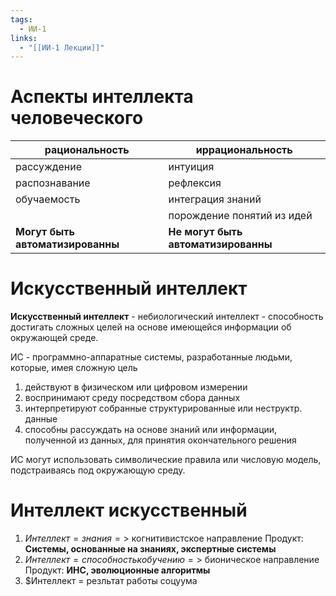 ```yaml
---
tags:
  - ИИ-1
links:
  - "[[ИИ-1 Лекции]]"
---
```

# Аспекты интеллекта человеческого
| рациональность                   | иррациональность                    |
| -------------------------------- | ----------------------------------- |
| рассуждение                      | интуиция                            |
| распознавание                    | рефлексия                           |
| обучаемость                      | интеграция знаний                   |
|                                  | порождение понятий из идей          |
| **Могут быть автоматизированны** | **Не могут быть автоматизированны** |
# Искусственный интеллект

**Искусственный интеллект** - небиологический интеллект - способность достигать сложных целей на основе имеющейся информации об окружающей среде.

ИС - программно-аппаратные системы, разработанные людьми, которые, имея сложную цель
1. действуют в физическом или цифровом измерении
2. воспринимают среду посредством сбора данных
3. интерпретируют собранные структурированные или неструктр. данные
4. способны рассуждать на основе знаний или информации, полученной из данных, для принятия окончательного решения

ИС могут использовать символические правила или числовую модель, подстраиваясь под окружающую среду.

# Интеллект искусственный
1. $Интеллект = знания =>$ когнитивистское направление
   Продукт: **Системы, основанные на знаниях, экспертные системы**
2. $Интеллект = способность к обучению =>$ бионическое направление
   Продукт: **ИНС, эволюционные алгоритмы**
3. $Интеллект = резльтат работы соцуума